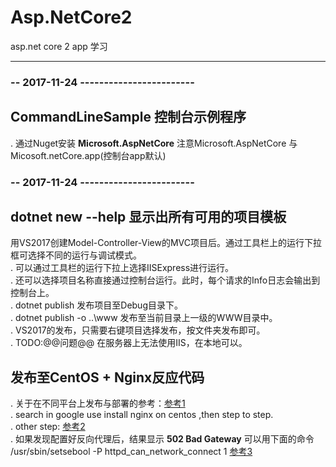 # Asp.NetCore2
asp.net core 2 app 学习

------------------------------









### -- 2017-11-24 ------------------------ ###
## CommandLineSample 控制台示例程序    
. 通过Nuget安装 **Microsoft.AspNetCore**  注意Microsoft.AspNetCore 与  Micosoft.netCore.app(控制台app默认)    

     



### -- 2017-11-24 ------------------------ ###
## dotnet new --help 显示出所有可用的项目模板
用VS2017创建Model-Controller-View的MVC项目后。通过工具栏上的运行下拉框可选择不同的运行与调试模式。       
. 可以通过工具栏的运行下拉上选择IISExpress进行运行。      
. 还可以选择项目名称直接通过控制台运行。此时，每个请求的Info日志会输出到控制台上。     
. dotnet publish   发布项目至Debug目录下。     
. dotnet publish -o ..\www    发布至当前目录上一级的WWW目录中。      
. VS2017的发布，只需要右键项目选择发布，按文件夹发布即可。      
. TODO:@@问题@@ 在服务器上无法使用IIS，在本地可以。     

## 发布至CentOS + Nginx反应代码 
. 关于在不同平台上发布与部署的参考：[参考1](https://docs.microsoft.com/en-us/aspnet/core/publishing/linuxproduction?tabs=aspnetcore2x)          
. search in google use install nginx on centos ,then step to step.    
. other step: [参考2](https://www.microsoft.com/net/learn/get-started/linuxcentos)    
. 如果发现配置好反向代理后，结果显示 **502 Bad Gateway** 可以用下面的命令 /usr/sbin/setsebool -P httpd_can_network_connect 1      [参考3](http://sysadminsjourney.com/content/2010/02/01/apache-modproxy-error-13permission-denied-error-rhel/)      


